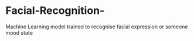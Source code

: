 # Facial-Recognition-
Machine Learning model trained to recognise facial expression or someone mood state
